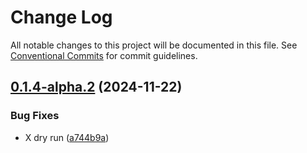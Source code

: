 # Change Log

All notable changes to this project will be documented in this file.
See [Conventional Commits](https://conventionalcommits.org) for commit guidelines.

## [0.1.4-alpha.2](https://github.com/oguzserdar/eliza/compare/v0.0.10...v0.1.4-alpha.2) (2024-11-22)


### Bug Fixes

* X dry run ([a744b9a](https://github.com/oguzserdar/eliza/commit/a744b9ad38f3e3c581fada33294f2da0684d9f68))
